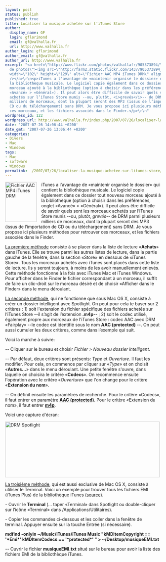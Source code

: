 ```yaml
---
layout: post
status: publish
published: true
title: Localiser la musique achetée sur l'iTunes Store
author:
  display_name: GF
  login: gflorimond
  email: gf@valhalla.fr
  url: http://www.valhalla.fr
author_login: gflorimond
author_email: gf@valhalla.fr
author_url: http://www.valhalla.fr
excerpt: "<a href=\"http://www.flickr.com/photos/valhallafr/905373894/\" title=\"Partage
  de photos\"><img src=\"http://farm2.static.flickr.com/1437/905373894_9addbcc661_o.jpg\"
  width=\"102\" height=\"129\" alt=\"Fichier AAC MP4 iTunes DRM\" align=\"left\" style=\"margin-right:15px;\"
  /></a>\r\n<p>iTunes a l'avantage de «maintenir organisé le dossier» qui contient
  la bibliothèque musicale. Le logiciel copie également dans ce dossier tout nouveau
  morceau ajouté à la bibliothèque (option à choisir dans les préférences, onglet
  «Avancé» > «Général»). Il peut alors être difficile de savoir quels sont les morceaux
  achetés sur l’iTunes Store munis --ou, plutôt, <i>grevés</i>-- de DRM parmi plusieurs
  milliers de morceaux, dont la plupart seront des MP3 (issus de l’importation de
  CD ou du téléchargement) sans DRM. Je vous propose ici plusieurs méthodes pour retrouver
  ces morceaux, et les fichiers associés dans le Finder.</p>\r\n"
wordpress_id: 122
wordpress_url: http://www.valhalla.fr/index.php/2007/07/26/localiser-la-musique-achetee-sur-litunes-stores/
date: '2007-07-26 14:06:44 +0200'
date_gmt: '2007-07-26 13:06:44 +0200'
categories:
- Divers
- Mac
- Windows
tags:
- Mac
- software
- Windows
permalink:  /2007/07/26/localiser-la-musique-achetee-sur-litunes-store/
---
```

<p><a href="http://www.flickr.com/photos/valhallafr/905373894/" title="Partage de photos"><img src="http://farm2.static.flickr.com/1437/905373894_9addbcc661_o.jpg" width="102" height="129" alt="Fichier AAC MP4 iTunes DRM" align="left" style="margin-right:15px;" /></a></p>
<p>iTunes a l'avantage de «maintenir organisé le dossier» qui contient la bibliothèque musicale. Le logiciel copie également dans ce dossier tout nouveau morceau ajouté à la bibliothèque (option à choisir dans les préférences, onglet «Avancé» > «Général»). Il peut alors être difficile de savoir quels sont les morceaux achetés sur l’iTunes Store munis --ou, plutôt, <i>grevés</i>-- de DRM parmi plusieurs milliers de morceaux, dont la plupart seront des MP3 (issus de l’importation de CD ou du téléchargement) sans DRM. Je vous propose ici plusieurs méthodes pour retrouver ces morceaux, et les fichiers associés dans le Finder.</p>
<p><a id="more"></a><a id="more-122"></a></p>
<p></p>
<p><u>La première méthode</u> consiste à se placer dans la liste de lecture «<b>Achats</b>» dans iTunes. Elle se trouve parmi les autres listes de lecture, dans la partie gauche de la fenêtre, dans la section «Store» en dessous de «iTunes Store». Tous les morceaux achetés avec iTunes sont placés dans cette liste de lecture. Ils y seront toujours, à moins de les avoir manuellement enlevés. Cette méthode fonctionne à la fois avec iTunes Mac et iTunes Windows. Pour afficher dans le Finder le fichier correspondant à un morceau, il suffit de faire un clic-droit sur le morceau désiré et de choisir «Afficher dans le Finder» dans le menu déroulant.</p>
<p></p>
<p><u>La seconde méthode</u>, qui ne fonctionne que sous Mac OS X, consiste à créer un dossier intelligent avec Spotlight. On peut pour cela te baser sur 2 critères : 1) soit l'extension du fichier spécifique des fichiers achetés sur l’iTunes Store --il s’agit de l’extension<b> </b><b>.m4p</b>-- ; 2) soit le codec utilisé, également propre aux morceaux de l’iTunes Store : codec AAC avec DRM «Fairplay» --le codec est identifié sous le nom <b>AAC (protected)</b> --. On peut aussi cumuler les deux critères, comme dans l’exemple qui suit.</p></p>
<p>Voici la marche à suivre:</p>
<p>-- Cliquer sur le bureau et choisir <i>Fichier > Nouveau dossier intelligent</i>.</p>
<p>-- Par défaut, deux critères sont présents: <i>Type</i> et <i>Ouverture</i>. Il faut les modifier. Pour cela, on commence par cliquer sur «<i>Type</i>» et on choisit «<b>Autres...</b>» dans le menu déroulant. Une petite fenêtre s'ouvre, dans laquelle on choisira le critère «<b>Codecs</b>». On recommence ensuite l'opération avec le critère «<i>Ouverture</i>» que l'on change pour le critère «<b>Extension du nom</b>».</p>
<p>-- On définit ensuite les paramètres de recherche. Pour le critère «Codecs», il faut entrer en paramètre <u><b>AAC (protected)</b></u>. Pour le critère «Extension du nom», il faut entrer <u><b>m4p</b></u>.</p>
<p></p>
<p>Voici une capture d'écran:</p>
<p><a href="http://www.flickr.com/photos/valhallafr/903109478/" title="Partage de photos"><img src="http://farm2.static.flickr.com/1343/903109478_adce61adef.jpg" width="500" height="180" alt="DRM Spotlight" /></a></p>
<p></p>
<p><u>La troisième méthode</u>, qui est aussi exclusive de Mac OS X, consiste à utiliser le Terminal. Voici un exemple pour trouver tous les fichiers EMI (iTunes Plus) de la bibliothèque iTunes (<span class="s2"><a href="http://www.macosxhints.com/article.php?story=20070404130313429">source</a></span>).</p>
<p></p>
<p>- Ouvrir le <b>Terminal</b> (... taper «Terminal» dans Spotlight ou double-cliquer sur l’icône «Terminal» dans /Applications/Utilitaires).</p>
<p>- Copier les commandes ci-dessous et les coller dans la fenêtre de terminal. Appuyer ensuite sur la touche Entrée (si nécessaire).</p>
<p></p>
<p class="Code"><b>mdfind -onlyin ~/Music/iTunes/iTunes Music "kMDItemCopyright == '*Emi*' kMDItemCodecs == '*protected*' " &gt; ~/Desktop/musiqueEMI.txt</b></p>
<p></p>
<p>-- Ouvrir le fichier <b>musiqueEMI.txt</b> situé sur le bureau pour avoir la liste des fichiers EMI de la bibliothèque iTunes.</p>
